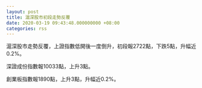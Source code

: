 ```yaml
---
layout: post
title: 滬深股市初段走勢反覆
date: 2020-03-19 09:43:48.000000000 +08:00
categories: rss
---
```


滬深股市走勢反覆，上證指數低開後一度倒升，初段報2722點，下跌5點，升幅近0.2%。

深證成份指數報10033點，上升3點。

創業板指數報1890點，上升3點，升幅近0.2%。
